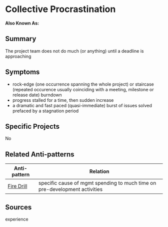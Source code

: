 ﻿# Collective Procrastination
**Also Known As:**
## Summary
The project team does not do much (or anything) until a deadline is approaching
## Symptoms
 - rock-edge (one occurrence spanning the whole project) or staircase (repeated occurence usually coinciding with a meeting, milestone or release date) burndown
 - progress stalled for a time, then sudden increase
 - a dramatic and fast paced (quasi-immediate) burst of issues solved prefaced by a stagnation period
## Specific Projects
No
## Related Anti-patterns
|Anti-pattern  | Relation |
|--|--|
| [Fire Drill](Fire_Drill.md) | specific cause of mgmt spending to much time on pre-development activities |
## Sources
experience
